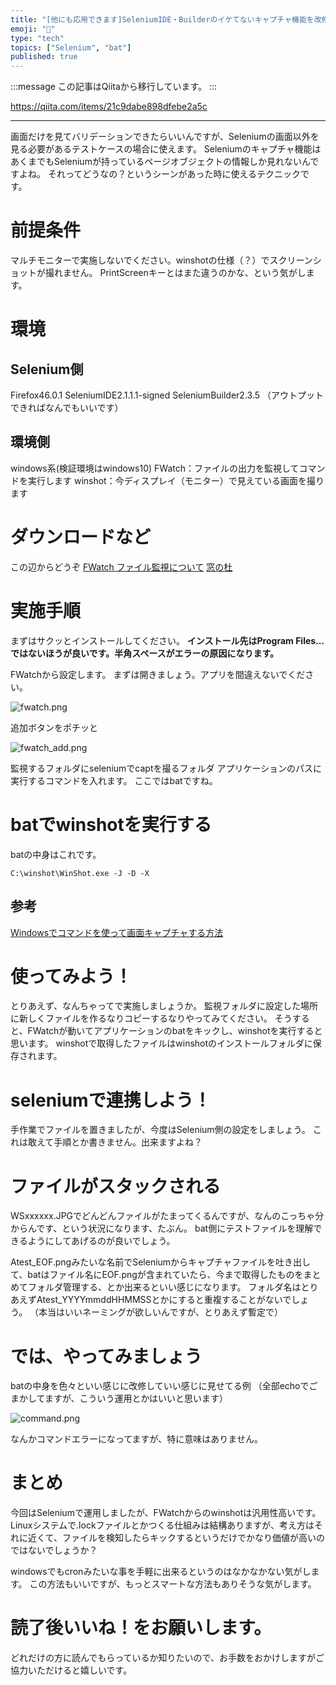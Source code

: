 ```yaml
---
title: "[他にも応用できます]SeleniumIDE・Builderのイケてないキャプチャ機能を改修する"
emoji: "📝"
type: "tech"
topics: ["Selenium", "bat"]
published: true
---
```


:::message
この記事はQiitaから移行しています。
:::

https://qiita.com/items/21c9dabe898dfebe2a5c

---


画面だけを見てバリデーションできたらいいんですが、Seleniumの画面以外を見る必要があるテストケースの場合に使えます。
Seleniumのキャプチャ機能はあくまでもSeleniumが持っているページオブジェクトの情報しか見れないんですよね。
それってどうなの？というシーンがあった時に使えるテクニックです。

# 前提条件
マルチモニターで実施しないでください。winshotの仕様（？）でスクリーンショットが撮れません。
PrintScreenキーとはまた違うのかな、という気がします。

# 環境
## Selenium側
Firefox46.0.1
SeleniumIDE2.1.1.1-signed
SeleniumBuilder2.3.5
（アウトプットできればなんでもいいです）

## 環境側
windows系(検証環境はwindows10)
FWatch：ファイルの出力を監視してコマンドを実行します
winshot：今ディスプレイ（モニター）で見えている画面を撮ります

# ダウンロードなど
この辺からどうぞ
[FWatch ファイル監視について](http://fwatch.osdn.jp/)
[窓の杜](http://forest.watch.impress.co.jp/library/software/winshot/)

# 実施手順
まずはサクッとインストールしてください。
**インストール先はProgram Files...ではないほうが良いです。半角スペースがエラーの原因になります。**

FWatchから設定します。
まずは開きましょう。アプリを間違えないでください。

![fwatch.png](https://qiita-image-store.s3.amazonaws.com/0/122800/97f70d99-cfa4-8059-5a92-c7f7d831c560.png)

追加ボタンをポチッと

![fwatch_add.png](https://qiita-image-store.s3.amazonaws.com/0/122800/3492390a-171f-981e-a0a8-1672d5609e02.png)

監視するフォルダにseleniumでcaptを撮るフォルダ
アプリケーションのパスに実行するコマンドを入れます。
ここではbatですね。

# batでwinshotを実行する
batの中身はこれです。

```
C:\winshot\WinShot.exe -J -D -X
```

## 参考
[Windowsでコマンドを使って画面キャプチャする方法](http://anosonote.hatenablog.com/entry/2015/07/13/205726)

# 使ってみよう！
とりあえず、なんちゃってで実施しましょうか。
監視フォルダに設定した場所に新しくファイルを作るなりコピーするなりやってみてください。
そうすると、FWatchが動いてアプリケーションのbatをキックし、winshotを実行すると思います。
winshotで取得したファイルはwinshotのインストールフォルダに保存されます。

# seleniumで連携しよう！
手作業でファイルを置きましたが、今度はSelenium側の設定をしましょう。
これは敢えて手順とか書きません。出来ますよね？

# ファイルがスタックされる
WSxxxxxx.JPGでどんどんファイルがたまってくるんですが、なんのこっちゃ分からんです、という状況になります、たぶん。
bat側にテストファイルを理解できるようにしてあげるのが良いでしょう。

Atest_EOF.pngみたいな名前でSeleniumからキャプチャファイルを吐き出して、batはファイル名にEOF.pngが含まれていたら、今まで取得したものをまとめてフォルダ管理する、とか出来るといい感じになります。
フォルダ名はとりあえずAtest_YYYYmmddHHMMSSとかにすると重複することがないでしょう。
（本当はいいネーミングが欲しいんですが、とりあえず暫定で）

# では、やってみましょう
batの中身を色々といい感じに改修していい感じに見せてる例
（全部echoでごまかしてますが、こういう運用とかはいいと思います）

![command.png](https://qiita-image-store.s3.amazonaws.com/0/122800/03e305ee-cbd9-c03b-e91f-0a13ca960665.png)

なんかコマンドエラーになってますが、特に意味はありません。

# まとめ
今回はSeleniumで運用しましたが、FWatchからのwinshotは汎用性高いです。
Linuxシステムで.lockファイルとかつくる仕組みは結構ありますが、考え方はそれに近くて、ファイルを検知したらキックするというだけでかなり価値が高いのではないでしょうか？

windowsでもcronみたいな事を手軽に出来るというのはなかなかない気がします。
この方法もいいですが、もっとスマートな方法もありそうな気がします。

# 読了後いいね！をお願いします。
どれだけの方に読んでもらっているか知りたいので、お手数をおかけしますがご協力いただけると嬉しいです。

